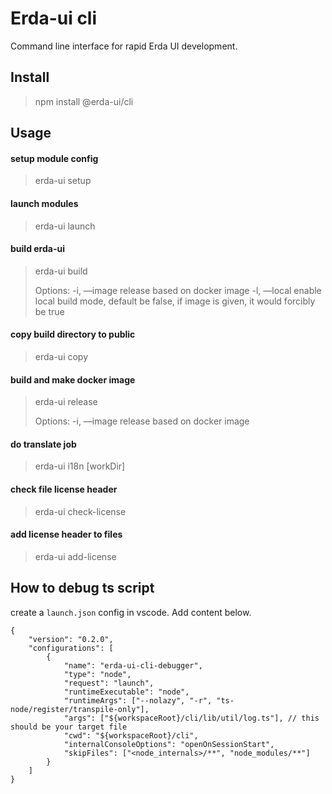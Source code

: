 # Erda-ui cli

Command line interface for rapid Erda UI development.

## Install

> npm install @erda-ui/cli

## Usage

#### setup module config

> erda-ui setup <module> <port>

#### launch modules

> erda-ui launch

#### build erda-ui

> erda-ui build
>
> Options:
> -i, —image release based on docker image
> -l, —local enable local build mode, default be false, if image is given, it would forcibly be true

#### copy build directory to public

> erda-ui copy <module>

#### build and make docker image

> erda-ui release
>
> Options:
> -i, —image release based on docker image

#### do translate job

> erda-ui i18n [workDir]

#### check file license header

> erda-ui check-license

#### add license header to files

> erda-ui add-license

## How to debug ts script

create a `launch.json` config in vscode. Add content below.

```
{
    "version": "0.2.0",
    "configurations": [
        {
            "name": "erda-ui-cli-debugger",
            "type": "node",
            "request": "launch",
            "runtimeExecutable": "node",
            "runtimeArgs": ["--nolazy", "-r", "ts-node/register/transpile-only"],
            "args": ["${workspaceRoot}/cli/lib/util/log.ts"], // this should be your target file
            "cwd": "${workspaceRoot}/cli",
            "internalConsoleOptions": "openOnSessionStart",
            "skipFiles": ["<node_internals>/**", "node_modules/**"]
        }
    ]
}
```
